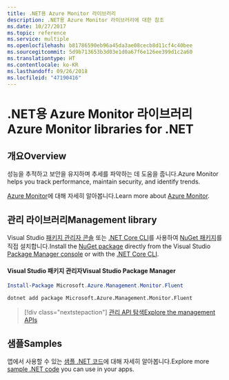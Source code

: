 ```yaml
---
title: .NET용 Azure Monitor 라이브러리
description: .NET용 Azure Monitor 라이브러리에 대한 참조
ms.date: 10/27/2017
ms.topic: reference
ms.service: multiple
ms.openlocfilehash: b81786590eb96a45da3ae08cecb8d11cf4c40bee
ms.sourcegitcommit: 5d9b713653b3d03e1d0a67f6e126ee399d1c2a60
ms.translationtype: HT
ms.contentlocale: ko-KR
ms.lasthandoff: 09/26/2018
ms.locfileid: "47190416"
---
```

# <a name="azure-monitor-libraries-for-net"></a><span data-ttu-id="f0ff0-103">.NET용 Azure Monitor 라이브러리</span><span class="sxs-lookup"><span data-stu-id="f0ff0-103">Azure Monitor libraries for .NET</span></span>

## <a name="overview"></a><span data-ttu-id="f0ff0-104">개요</span><span class="sxs-lookup"><span data-stu-id="f0ff0-104">Overview</span></span>

<span data-ttu-id="f0ff0-105">성능을 추적하고 보안을 유지하며 추세를 파악하는 데 도움을 줍니다.</span><span class="sxs-lookup"><span data-stu-id="f0ff0-105">Azure Monitor helps you track performance, maintain security, and identify trends.</span></span>

<span data-ttu-id="f0ff0-106">[Azure Monitor](/azure/monitoring-and-diagnostics/)에 대해 자세히 알아봅니다.</span><span class="sxs-lookup"><span data-stu-id="f0ff0-106">Learn more about [Azure Monitor](/azure/monitoring-and-diagnostics/).</span></span>   

## <a name="management-library"></a><span data-ttu-id="f0ff0-107">관리 라이브러리</span><span class="sxs-lookup"><span data-stu-id="f0ff0-107">Management library</span></span>

<span data-ttu-id="f0ff0-108">Visual Studio [패키지 관리자 콘솔][PackageManager] 또는 [.NET Core CLI][DotNetCLI]를 사용하여 [NuGet 패키지](https://www.nuget.org/packages/Microsoft.Azure.Management.Monitor.Fluent)를 직접 설치합니다.</span><span class="sxs-lookup"><span data-stu-id="f0ff0-108">Install the [NuGet package](https://www.nuget.org/packages/Microsoft.Azure.Management.Monitor.Fluent) directly from the Visual Studio [Package Manager console][PackageManager] or with the [.NET Core CLI][DotNetCLI].</span></span>

#### <a name="visual-studio-package-manager"></a><span data-ttu-id="f0ff0-109">Visual Studio 패키지 관리자</span><span class="sxs-lookup"><span data-stu-id="f0ff0-109">Visual Studio Package Manager</span></span>

```powershell
Install-Package Microsoft.Azure.Management.Monitor.Fluent
```

```bash
dotnet add package Microsoft.Azure.Management.Monitor.Fluent
```

> [!div class="nextstepaction"]
> [<span data-ttu-id="f0ff0-110">관리 API 탐색</span><span class="sxs-lookup"><span data-stu-id="f0ff0-110">Explore the management APIs</span></span>](/dotnet/api/overview/azure/monitor/management)

## <a name="samples"></a><span data-ttu-id="f0ff0-111">샘플</span><span class="sxs-lookup"><span data-stu-id="f0ff0-111">Samples</span></span>

<span data-ttu-id="f0ff0-112">앱에서 사용할 수 있는 [샘플 .NET 코드](https://azure.microsoft.com/resources/samples/?platform=dotnet)에 대해 자세히 알아봅니다.</span><span class="sxs-lookup"><span data-stu-id="f0ff0-112">Explore more [sample .NET code](https://azure.microsoft.com/resources/samples/?platform=dotnet) you can use in your apps.</span></span>

[PackageManager]: https://docs.microsoft.com/nuget/tools/package-manager-console
[DotNetCLI]: https://docs.microsoft.com/dotnet/core/tools/dotnet-add-package